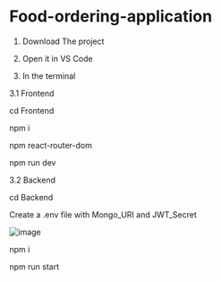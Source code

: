 # Food-ordering-application


1. Download The project

2. Open it in VS Code

3. In the terminal
   
  3.1 Frontend
  
   cd Frontend
   
   npm i
   
   npm react-router-dom
   
   npm run dev
   
   3.2 Backend
   
   cd Backend
   
   Create a .env file with Mongo_URI and JWT_Secret

   ![image](https://github.com/Purple-Snake/Food-ordering-application/assets/120168034/b735908e-1617-4867-945f-65dd8dde8fe1)

   
   npm i
   
   npm run start
